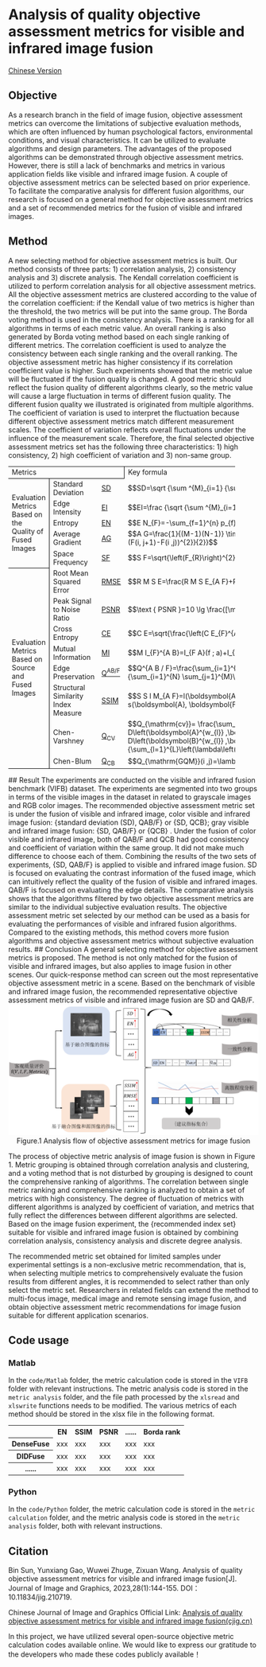 # Analysis of quality objective assessment metrics for visible and infrared image fusion
<a href="https://github.com/sunbinuestc/Analysis-of-quality-objective-assessment-metrics-for-visible-and-infrared-image-fusion/blob/main/README.md">Chinese Version</a>
## Objective
As a research branch in the field of image fusion, objective assessment metrics can overcome the limitations of subjective evaluation methods, which are often influenced by human psychological factors, environmental conditions, and visual characteristics. It can be utilized to evaluate algorithms and design parameters. The advantages of the proposed algorithms can be demonstrated through objective assessment metrics. However, there is still a lack of benchmarks and metrics in various application fields like visible and infrared image fusion. A couple of objective assessment metrics can be selected based on prior experience. To facilitate the comparative analysis for different fusion algorithms, our research is focused on a general method for objective assessment metrics and a set of recommended metrics for the fusion of visible and infrared images.
## Method
A new selecting method for objective assessment metrics is built. Our method consists of three parts: 1) correlation analysis, 2) consistency analysis and 3) discrete analysis. The Kendall correlation coefficient is utilized to perform correlation analysis for all objective assessment metrics. All the objective assessment metrics are clustered according to the value of the correlation coefficient: if the Kendall value of two metrics is higher than the threshold, the two metrics will be put into the same group. The Borda voting method is used in the consistency analysis. There is a ranking for all algorithms in terms of each metric value. An overall ranking is also generated by Borda voting method based on each single ranking of different metrics. The correlation coefficient is used to analyze the consistency between each single ranking and the overall ranking. The objective assessment metric has higher consistency if its correlation coefficient value is higher. Such experiments showed that the metric value will be fluctuated if the fusion quality is changed. A good metric should reflect the fusion quality of different algorithms clearly, so the metric value will cause a large fluctuation in terms of different fusion quality. The different fusion quality we illustrated is originated from multiple algorithms. The coefficient of variation is used to interpret the fluctuation because different objective assessment metrics match different measurement scales. The coefficient of variation reflects overall fluctuations under the influence of the measurement scale. Therefore, the final selected objective assessment metrics set has the following three characteristics: 1) high consistency, 2) high coefficient of variation and 3) non-same group. 
  <table width="456.80" border="0" cellpadding="0" cellspacing="0" style='width:342.60pt;border-collapse:collapse;table-layout:fixed;'>
   <col width="97.67" style='mso-width-source:userset;mso-width-alt:3125;'/>
   <col width="221.47" style='mso-width-source:userset;mso-width-alt:7086;'/>
   <col width="37.67" style='mso-width-source:userset;mso-width-alt:1205;'/>
   <col width="100" style='mso-width-source:userset;mso-width-alt:3200;'/>
   <tr height="18" style='height:13.50pt;'>
    <td class="xl65" height="18" width="356.80" colspan="3" style='height:13.50pt;width:267.60pt;border-right:.5pt solid windowtext;border-bottom:.5pt solid windowtext;' x:str>Metrics</td>
    <td class="xl66" width="100" style='width:75.00pt;' x:str>Key formula</td>
   </tr>
   <tr height="36" style='height:27.00pt;'>
    <td class="xl67" height="126" rowspan="5" style='height:94.50pt;border-right:.5pt solid windowtext;border-bottom:.5pt solid windowtext;' x:str>Evaluation Metrics Based on the Quality of Fused Images</td>
    <td class="xl67" x:str>Standard Deviation</td>
    <td class="xl68" x:str><a href="https://github.com/sunbinuestc/Analysis-of-quality-objective-assessment-metrics-for-visible-and-infrared-image-fusion/blob/main/code/Matlab/VIFB/metrics/metricsVariance.m" target="_parent">SD</a></td>
    <td class="xl69" x:str>$$SD=\sqrt {\sum ^{M}_{i=1} {\sum ^{N}_{j=1} {{(F(i,j)-\mu )}^{2}}}}$$</td>
   </tr>
   <tr height="18" style='height:13.50pt;'>
    <td class="xl67" x:str>Edge Intensity</td>
    <td class="xl68" x:str><a href="https://github.com/sunbinuestc/Analysis-of-quality-objective-assessment-metrics-for-visible-and-infrared-image-fusion/blob/main/code/Matlab/VIFB/metrics/metricsEdge_intensity.m" target="_parent">EI</a></td>
    <td class="xl69" x:str>$$EI=\frac {\sqrt {\sum ^{M}_{i=1} {\sum ^{N}_{j=1} {({s}_{x}{(i,j)}^{2}+{s}_{y}{(i,j)}^{2})}}}} {M\times N}$$</td>
   </tr>
   <tr height="18" style='height:13.50pt;'>
    <td class="xl67" x:str>Entropy</td>
    <td class="xl68" x:str><a href="https://github.com/sunbinuestc/Analysis-of-quality-objective-assessment-metrics-for-visible-and-infrared-image-fusion/blob/main/code/Matlab/VIFB/metrics/metricsEntropy.m" target="_parent">EN</a></td>
    <td class="xl69" x:str>$$E N_{F}=-\sum_{f=1}^{n} p_{f} \log p_{f}$$</td>
   </tr>
   <tr height="36" style='height:27.00pt;'>
    <td class="xl67" x:str>Average Gradient</td>
    <td class="xl68" x:str><a href="https://github.com/sunbinuestc/Analysis-of-quality-objective-assessment-metrics-for-visible-and-infrared-image-fusion/blob/main/code/Matlab/VIFB/metrics/metricsAvg_gradient.m" target="_parent">AG</a></td>
    <td class="xl69" x:str>$$A G=\frac{1}{(M-1)(N-1)} \times \sum_{i=1}^{M-1} \sum_{j=1}^{N-1} \times 
\sqrt{\frac{(F(i+1 ,j)-F(i ,j))^{2}+(F(i, j+1)-F(i ,j))^{2}}{2}}$$</td>
   </tr>
   <tr height="18" style='height:13.50pt;'>
    <td class="xl67" x:str>Space Frequency</td>
    <td class="xl68" x:str><a href="https://github.com/sunbinuestc/Analysis-of-quality-objective-assessment-metrics-for-visible-and-infrared-image-fusion/blob/main/code/Matlab/VIFB/metrics/metricsSpatial_frequency.m" target="_parent">SF</a></td>
    <td class="xl69" x:str>$$S F=\sqrt{\left(F_{R}\right)^{2}+\left(F_{C}\right)^{2}+\left(F_{M D}\right)^{2}+\left(F_{S D}\right)^{2}}$$</td>
   </tr>
   <tr height="36" style='height:27.00pt;'>
    <td class="xl67" height="240" rowspan="8" style='height:180.00pt;border-right:.5pt solid windowtext;border-bottom:.5pt solid windowtext;' x:str>Evaluation Metrics Based on Source and Fused Images</td>
    <td class="xl67" x:str>Root Mean Squared Error</td>
    <td class="xl68" x:str><a href="https://github.com/sunbinuestc/Analysis-of-quality-objective-assessment-metrics-for-visible-and-infrared-image-fusion/blob/main/code/Matlab/VIFB/metrics/metricsRmse.m" target="_parent">RMSE</a></td>
    <td class="xl69" x:str>$$R M S E=\frac{R M S E_{A F}+R M S E_{B F}}{2}$$</td>
   </tr>
   <tr height="36" style='height:27.00pt;'>
    <td class="xl67" x:str>Peak Signal to Noise Ratio</td>
    <td class="xl68" x:str><a href="https://github.com/sunbinuestc/Analysis-of-quality-objective-assessment-metrics-for-visible-and-infrared-image-fusion/blob/main/code/Matlab/VIFB/metrics/metricsPsnr.m" target="_parent">PSNR</a></td>
    <td class="xl69" x:str>$$\text { PSNR }=10 \lg \frac{[\max (F(i, j))-\min (F(i, j))]^{2}}{M S E}$$</td>
   </tr>
   <tr height="18" style='height:13.50pt;'>
    <td class="xl67" x:str>Cross Entropy</td>
    <td class="xl68" x:str><a href="https://github.com/sunbinuestc/Analysis-of-quality-objective-assessment-metrics-for-visible-and-infrared-image-fusion/blob/main/code/Matlab/VIFB/metrics/metricsCross_entropy.m" target="_parent">CE</a></td>
    <td class="xl69" x:str>$$C E=\sqrt{\frac{\left(C E_{F}^{A}\right)^{2}+\left(C E_{F}^{B}\right)^{2}}{2}}$$</td>
   </tr>
   <tr height="36" style='height:27.00pt;'>
    <td class="xl67" x:str>Mutual Information</td>
    <td class="xl68" x:str><a href="https://github.com/sunbinuestc/Analysis-of-quality-objective-assessment-metrics-for-visible-and-infrared-image-fusion/blob/main/code/Matlab/VIFB/metrics/metricsMutinf.m" target="_parent">MI</a></td>
    <td class="xl69" x:str>$$M I_{F}^{A B}=I_{F A}(f ; a)+I_{F B}(f ; b)$$</td>
   </tr>
   <tr height="36" style='height:27.00pt;'>
    <td class="xl67" x:str>Edge Preservation</td>
    <td class="xl68" x:str><a href="https://github.com/sunbinuestc/Analysis-of-quality-objective-assessment-metrics-for-visible-and-infrared-image-fusion/blob/main/code/Matlab/VIFB/metrics/metricsQabf.m" target="_parent">Q<font class="font22"><sup>AB/F</sup></font></a></td>
    <td class="xl69" x:str>$$Q^{A B / F}=\frac{\sum_{i=1}^{N} \sum_{j=1}^{M} Q^{A F}(i ,j) \omega^{A}(i ,j)+Q^{B F}(i ,j) \omega^{B}(i ,j)}{\sum_{i=1}^{N} \sum_{j=1}^{M}\left(\omega^{A}(i ,j)+\omega^{B}(i ,j)\right)}$$</td>
   </tr>
   <tr height="36" style='height:27.00pt;'>
    <td class="xl67" x:str>Structural Similarity Index Measure</td>
    <td class="xl68" x:str><a href="https://github.com/sunbinuestc/Analysis-of-quality-objective-assessment-metrics-for-visible-and-infrared-image-fusion/blob/main/code/Matlab/VIFB/metrics/metricsSsim.m" target="_parent">SSIM</a></td>
    <td class="xl69" x:str>$$S S I M_{A F}=l(\boldsymbol{A}, \boldsymbol{F}) \times c(\boldsymbol{A}, \boldsymbol{F}) \times s(\boldsymbol{A}, \boldsymbol{F})$$</td>
   </tr>
   <tr height="21" style='height:15.75pt;'>
    <td class="xl67" x:str>Chen-Varshney</td>
    <td class="xl68" x:str><a href="https://github.com/sunbinuestc/Analysis-of-quality-objective-assessment-metrics-for-visible-and-infrared-image-fusion/blob/main/code/Matlab/VIFB/metrics/metricsQabf.m" target="_parent">Q<font class="font21"><sub>CV</sub></font></a></td>
    <td class="xl69" x:str>$$Q_{\mathrm{cv}}= 
\frac{\sum_{l=1}^{L}\left(\lambda\left(\boldsymbol{A}^{w_{l}}\right) D\left(\boldsymbol{A}^{w_{l}} ,\boldsymbol{F}^{w_{l}}\right)+\lambda\left(\boldsymbol{B}^{w_{l}}\right) D\left(\boldsymbol{B}^{w_{l}} ,\boldsymbol{F}^{w_{l}}\right)\right)}{\sum_{l=1}^{L}\left(\lambda\left(\boldsymbol{A}^{w_{l}}\right)+\lambda\left(\boldsymbol{B}^{w_{l}}\right)\right)}$$</td>
   </tr>
   <tr height="21" style='height:15.75pt;'>
    <td class="xl67" x:str>Chen-Blum</td>
    <td class="xl68" x:str><a href="https://github.com/sunbinuestc/Analysis-of-quality-objective-assessment-metrics-for-visible-and-infrared-image-fusion/blob/main/code/Matlab/VIFB/metrics/metricsQcb.m" target="_parent">Q<font class="font21"><sub>CB</sub></font></a></td>
    <td class="xl69" x:str>$$Q_{\mathrm{GQM}}(i ,j)=\lambda_{A}(i ,j) Q_{A F}(i ,j)+\lambda_{B}(i ,j) Q_{B F}(i ,j)$$</td>
   </tr>
  </table>
## Result
The experiments are conducted on the visible and infrared fusion benchmark (VIFB) dataset. The experiments are segmented into two groups in terms of the visible images in the dataset in related to grayscale images and RGB color images. The recommended objective assessment metric set is under the fusion of visible and infrared image, color visible and infrared image fusion: {standard deviation (SD), QAB/F} or {SD, QCB}; gray visible and infrared image fusion: {SD, QAB/F} or {QCB} . Under the fusion of color visible and infrared image, both of QAB/F and QCB had good consistency and coefficient of variation within the same group. It did not make much difference to choose each of them. Combining the results of the two sets of experiments, {SD, QAB/F} is applied to visible and infrared image fusion. SD is focused on evaluating the contrast information of the fused image, which can intuitively reflect the quality of the fusion of visible and infrared images. QAB/F is focused on evaluating the edge details. The comparative analysis shows that the algorithms filtered by two objective assessment metrics are similar to the individual subjective evaluation results. The objective assessment metric set selected by our method can be used as a basis for evaluating the performances of visible and infrared fusion algorithms. Compared to the existing methods, this method covers more fusion algorithms and objective assessment metrics without subjective evaluation results.
## Conclusion
A general selecting method for objective assessment metrics is proposed. The method is not only matched for the fusion of visible and infrared images, but also applies to image fusion in other scenes. Our quick-response method can screen out the most representative objective assessment metric in a scene. Based on the benchmark of visible and infrared image fusion, the recommended representative objective assessment metrics of visible and infrared image fusion are SD and QAB/F.

<div align=center><img src="assets/1.png"></div>

<div align=center>Figure.1 Analysis flow of objective assessment metrics for image fusion</div>

The process of objective metric analysis of image fusion is shown in Figure 1. Metric grouping is obtained through correlation analysis and clustering, and a voting method that is not disturbed by grouping is designed to count the comprehensive ranking of algorithms. The correlation between single metric ranking and comprehensive ranking is analyzed to obtain a set of metrics with high consistency. The degree of fluctuation of metrics with different algorithms is analyzed by  coefficient of variation, and metrics that fully reflect the differences between different algorithms are selected. Based on the image fusion experiment, the {recommended index set} suitable for visible and infrared image fusion is obtained by combining correlation analysis, consistency analysis and discrete degree analysis.

The recommended metric set obtained for limited samples under experimental settings is a non-exclusive metric recommendation, that is, when selecting multiple metrics to comprehensively evaluate the fusion results from different angles, it is recommended to select rather than only select the metric set. Researchers in related fields can extend the method to multi-focus image, medical image and remote sensing image fusion, and obtain objective assessment metric recommendations for image fusion suitable for different application scenarios.
## Code usage
### Matlab
In the `code/Matlab` folder, the metric calculation code is stored in the `VIFB` folder with relevant instructions. The metric analysis code is stored in the `metric analysis` folder, and the file path processed by the `xlsread` and `xlswrite` functions needs to be modified. The various metrics of each method should be stored in the xlsx file in the following format.

<table>
  <tr>
    <th></th>
    <th>EN</th>
    <th>SSIM</th>
    <th>PSNR</th>
    <th>......</th>
    <th>Borda rank</th>
  </tr>
  <tr>
    <th>DenseFuse</th>
    <td>xxx</td>
    <td>xxx</td>
    <td>xxx</td>
    <td>xxx</td>
    <td>xxx</td>
  </tr>
  <tr>
    <th>DIDFuse</th>
    <td>xxx</td>
    <td>xxx</td>
    <td>xxx</td>
    <td>xxx</td>
    <td>xxx</td>
  </tr>
  <tr>
    <th>......</th>
    <td>xxx</td>
    <td>xxx</td>
    <td>xxx</td>
    <td>xxx</td>
    <td>xxx</td>
  </tr>
</table>

### Python
In the `code/Python` folder, the metric calculation code is stored in the `metric calculation` folder, and the metric analysis code is stored in the `metric analysis` folder, both with relevant instructions.

## Citation
Bin Sun, Yunxiang Gao, Wuwei Zhuge, Zixuan Wang. Analysis of quality objective assessment metrics for visible and infrared image fusion[J]. Journal of Image and Graphics, 2023,28(1):144-155. DOI： 10.11834/jig.210719.

Chinese Journal of Image and Graphics Official Link: <a href="https://www.cjig.cn/zh/article/doi/10.11834/jig.210719/">Analysis of quality objective assessment metrics for visible and infrared image fusion(cjig.cn)</a>

In this project, we have utilized several open-source objective metric calculation codes available online. We would like to express our gratitude to the developers who made these codes publicly available！
